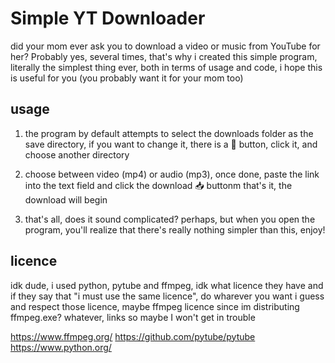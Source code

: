 # Simple YT Downloader
did your mom ever ask you to download a video or music from YouTube for her? Probably yes, several times, that's why i created this simple program, literally the simplest thing ever, both in terms of usage and code, i hope this is useful for you (you probably want it for your mom too)


## usage
1. the program by default attempts to select the downloads folder as the save directory, if you want to change it, there is a 📂 button, click it, and choose another directory

2. choose between video (mp4) or audio (mp3), once done, paste the link into the text field and click the download 📥 buttonm that's it, the download will begin

3. that's all, does it sound complicated? perhaps, but when you open the program, you'll realize that there's really nothing simpler than this, enjoy!
## licence
idk dude, i used python, pytube and ffmpeg, idk what licence they have and if they say that "i must use the same licence", do wharever you want i guess and respect those licence, maybe ffmpeg licence since im distributing ffmpeg.exe? whatever, links so maybe I won't get in trouble

https://www.ffmpeg.org/
https://github.com/pytube/pytube
https://www.python.org/
